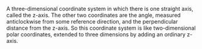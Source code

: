 A three-dimensional coordinate system in which there is one straight
axis, called the z-axis. The other two coordinates are the angle,
measured anticlockwise from some reference direction, and the
perpendicular distance from the z-axis. So this coordinate system is
like two-dimensional polar coordinates, extended to three dimensions by
adding an ordinary z-axis.
